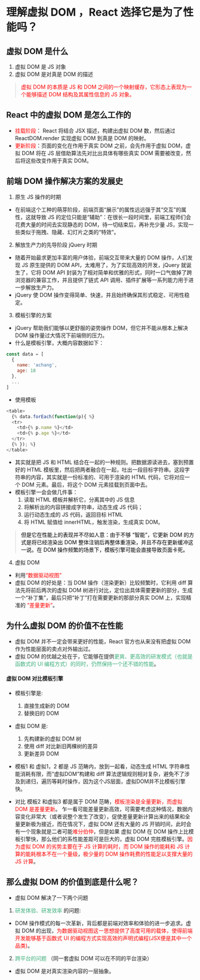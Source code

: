 # 理解虚拟 DOM ，React 选择它是为了性能吗？

## 虚拟 DOM 是什么
1. 虚拟 DOM 是 JS 对象
2. 虚拟 DOM 是对真是 DOM 的描述
> <font color='red'>虚拟 DOM 的本质是 JS 和 DOM 之间的一个映射缓存，它形态上表现为一个能够描述 DOM 结构及其属性信息的 JS 对象。</font>

## React 中的虚拟 DOM 是怎么工作的
- <font color='red'>挂载阶段</font>： React 将结合 JSX 描述，构建出虚拟 DOM 数，然后通过 ReactDOM.render 实现虚拟 DOM 到真是 DOM 的映射。
- <font color='red'>更新阶段</font>：页面的变化在作用于真实 DOM 之前，会先作用于虚拟 DOM，虚拟 DOM 将在 JS 层借助算法先对比出具体有哪些真实 DOM 需要被改变，然后将这些改变作用于真实 DOM。

## 前端 DOM 操作解决方案的发展史
1. 原生 JS 操作的时期
- 在前端这个工种的萌芽阶段，前端页面“展示”的属性远远强于其“交互”的属性，这就导致 JS 的定位只能是“辅助”：在很长一段时间里，前端工程师们会花费大量的时间去实现静态的 DOM，待一切结束后，再补充少量 JS，实现一些类似于拖拽、隐藏、幻灯片之类的“特效”。

2. 解放生产力的先导阶段 jQuery 时期
- 随着开始最求更加丰富的用户体验，前端交互带来大量的 DOM 操作，人们发现 JS 原生提供的 DOM API，太难用了，为了实现高效的开发，jQuery 就诞生了，它将 DOM API 封装为了相对简单和优雅的形式，同时一口气做掉了跨浏览器的兼容工作，并且提供了链式 API 调用、插件扩展等一系列能力用于进一步解放生产力。
- jQuery 使 DOM 操作变得简单、快速，并且始终确保其形式稳定、可用性稳定。

3. 模板引擎的方案
- jQuery 帮助我们能够以更舒服的姿势操作 DOM，但它并不能从根本上解决 DOM 操作量过大情况下前端侧的压力。
- 什么是模板引擎，大概内容数据如下：
```js
const data = [
  {
    name: 'achang',
    age: 18
  },
  ...
]
```
- 使用模板
```js
<table>
  {% data.forEach(function(p){ %}
  <tr>
    <td>{% p.name %}</td>
    <td>{% p.age %}</td>
  </tr>
  {% }); %}
</table>

```
- 其实就是把 JS 和 HTML 结合在一起的一种规则。把数据源读进去，塞到预置好的 HTML 模板里，然后把两者融合在一起，吐出一段目标字符串。这段字符串的内容，其实就是一份标准的、可用于渲染的 HTML 代码，它将对应一个 DOM 元素。最后，将这个 DOM 元素挂载到页面中去。
- 模板引擎一会会做几件事：
  1. 读取 HTML 模板并解析它，分离其中的 JS 信息
  2.  将解析出的内容拼接成字符串，动态生成 JS 代码；
  3.  运行动态生成的 JS 代码，返回目标 HTML
  4.  将 HTML 赋值给 innerHTML，触发渲染，生成真实 DOM。
> <font color='#000'> 但是它在性能上的表现并不尽如人意：由于不够 “智能”，它更新 DOM 的方式是将已经渲染出 DOM 整体注销后再整体重渲染，并且不存在更新缓冲这一说。在 DOM 操作频繁的场景下，模板引擎可能会直接导致页面卡死。</font>

4. 虚拟 DOM 
- 利用<font color='red'>“数据驱动视图”</font>
- 虚拟 DOM 的好处是：当 DOM 操作（渲染更新）比较频繁时，它利用 diff 算法先将前后两次的虚拟 DOM 树进行对比，定位出具体需要更新的部分，生成一个“补丁集”，最后只把“补丁”打在需要更新的那部分真实 DOM 上，实现精准的 <font color='red'>“差量更新”</font>。


## 为什么虚拟 DOM 的价值不在性能
- 虚拟 DOM 并不一定会带来更好的性能，React 官方也从来没有把虚拟 DOM 作为性能层面的卖点对外输出过。
- 虚拟 DOM 的优越之处在于，它能够在提供<font color='#3eaf7c'>更爽、更高效的研发模式（也就是函数式的 UI 编程方式）的同时，仍然保持一个还不错的性能</font>。

####  虚拟 DOM 对比模板引擎
  - 模板引擎是: 
    1. 直接生成新的 DOM
    2. 替换旧的 DOM
  - 虚拟 DOM 是: 
    1. 先构建新的虚拟 DOM 树
    2. 使用 diff 对比新旧两棵树的差异
    3. 更新差异 DOM

  - 模板1 和 虚拟1，2 都是 JS 范畴内，放到一起看，动态生成 HTML 字符串性能消耗有限，而“虚拟DOM”构建和 diff 算法逻辑规则相对复杂，避免不了涉及到递归，遍历等耗时操作，因为这个JS层面，虚拟DOM并不比模板引擎快。

  - 对比 模板2 和虚拟3 都是属于 DOM 范畴，<font color='red'>模板渲染是全量更新，而虚拟 DOM 是差量更新</font>。 乍一看可能差量更新高效，可需要考虑这种情况，数据内容变化非常大（或者说整个发生了改变），促使差量更新计算出来的结果和全量更新极为接近，而在情况下，虚拟 DOM 还有大量的 JS 开销时间，此时会有一个现象就是二者可能<font color='red'>难分伯仲</font>，但是如果 虚拟 DOM 在 DOM 操作上比模板引擎快，那么他们的系性能差距可是巨大的，虚拟 DOM 完胜模板引擎。<font color='red'>因为虚拟 DOM 的劣势主要在于 JS 计算的耗时，而 DOM 操作的能耗和 JS 计算的能耗根本不在一个量级</font>，<font color='red'>极少量的 DOM 操作耗费的性能足以支撑大量的 JS 计算</font>。

## 那么虚拟 DOM 的价值到底是什么呢？
- 虚拟 DOM 解决了一下两个问题
1. <font color='#3eaf7c'>研发体验、研发效率</font> 的问题:
  - DOM 操作模式的每一次革新，背后都是前端对效率和体验的进一步追求。虚拟 DOM 的出现，<font color='red'>为数据驱动视图这一思想提供了高度可用的载体，使得前端开发能够基于函数式 UI 的编程方式实现高效的声明式编程(JSX便是其中一个品类)</font>。

2. <font color='#3eaf7c'> 跨平台的问题 </font>（同一套虚拟 DOM 可以在不同的平台渲染）
  - 虚拟 DOM 是对真实渲染内容的一层抽象。

